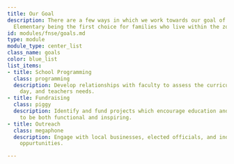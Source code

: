 ```yaml
---
title: Our Goal
description: There are a few ways in which we work towards our goal of North Shore
  Elementary being the first choice for families who live within the zoned district.
id: modules/fnse/goals.md
type: module
module_type: center_list
class_name: goals
color: blue_list
list_items:
- title: School Programming
  class: programming
  description: Develop relationships with faculty to assess the curriculum, school
    day, and teachers needs.
- title: Fundraising
  class: piggy
  description: Identify and fund projects which encourage education and facilities
    to be both functional and inspiring.
- title: Outreach
  class: megaphone
  description: Engage with local businesses, elected officials, and individuals regarding
    oppurtunities.

---
```

